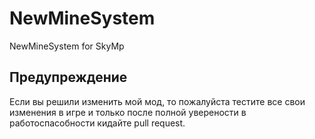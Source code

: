 # NewMineSystem
NewMineSystem for SkyMp
 
## Предупреждение 
Если вы решили изменить мой мод, то пожалуйста тестите все свои изменения в игре и только после полной уверености в работоспасобности кидайте pull request.
